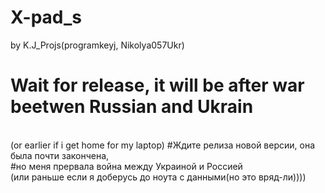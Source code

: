 # X-pad_s
by K.J_Projs(programkeyj, Nikolya057Ukr)
# Wait for release, it will be after war beetwen Russian and Ukrain
<br/>(or earlier if i get home for my laptop)
#Ждите релиза новой версии, она была почти закончена,<br/>
#но меня прервала война между Украиной и Россией<br/>
(или раньше если я доберусь до ноута с данными(но это вряд-ли))))
